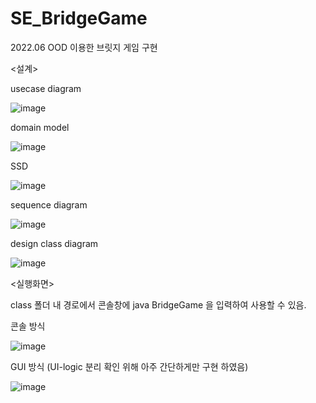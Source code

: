 # SE_BridgeGame
2022.06 OOD 이용한 브릿지 게임 구현

<설계>

usecase diagram

![image](https://user-images.githubusercontent.com/87148580/177131054-55169d1f-7fe2-4a6f-b4a3-54d80249200d.png)

domain model

![image](https://user-images.githubusercontent.com/87148580/177131069-29e1fbc2-bc29-45f0-82dc-1ef7bccf9f9d.png)

SSD

![image](https://user-images.githubusercontent.com/87148580/177131100-9e252089-61cd-4824-b985-7bde69c62051.png)

sequence diagram

![image](https://user-images.githubusercontent.com/87148580/177131139-17639107-c397-4684-8988-806e76e5601f.png)

design class diagram

![image](https://user-images.githubusercontent.com/87148580/177131171-5425e3cf-3dd9-415a-a7e2-a1ade68817ae.png)


<실행화면>

class 폴더 내 경로에서 콘솔창에 java BridgeGame 을 입력하여 사용할 수 있음.

콘솔 방식

![image](https://user-images.githubusercontent.com/87148580/177131889-662f5eb0-55b6-45f7-888f-03265061d69b.png)

GUI 방식 (UI-logic 분리 확인 위해 아주 간단하게만 구현 하였음)

![image](https://user-images.githubusercontent.com/87148580/177131944-12ca3e61-74bb-4d60-834d-a4fdcd3eadbd.png)
